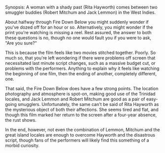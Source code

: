 Synopsis: A woman with a shady past (Rita Hayworth) comes between two smuggler buddies (Robert Mitchum and Jack Lemmon) in the West Indies.

About halfway through Fire Down Below you might suddenly wonder if you've dozed off for an hour or so. Alternatively, you might wonder if the print you're watching is missing a reel. Rest assured, the answer to both these questions is no, though no one would fault you if you were to ask, "Are you sure?"

This is because the film feels like two movies stitched together. Poorly. So much so, that you're left wondering if there were problems off screen that necessitated last minute script changes, such as a massive budget cut, or problems with the performers. Anything to explain why it feels like watching the beginning of one film, then the ending of another, completely different, one.

That said, the Fire Down Below does have a few strong points. The location photography and atmosphere is spot-on, making good use of the Trinidad locales, and Jack Lemmon and Robert Mitchum are good as a pair of easy-going smugglers. Unfortunately, the same can't be said of Rita Hayworth as the mysterious object of both their affections. She seems tired and flat, and though this film marked her return to the screen after a four-year absence, the rust shows.

In the end, however, not even the combination of Lemmon, Mitchum and the great island locales are enough to overcome Hayworth and the disastrous script, though fans of the performers will likely find this something of a morbid curiosity.
